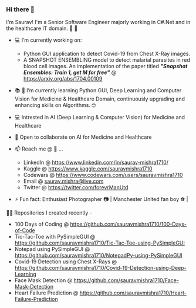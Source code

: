 ### Hi there 👋

I'm Saurav! I'm a Senior Software Engineer majorly working in C#.Net and in the healthcare IT domain. :construction_worker: :hospital:

- :computer: I’m currently working on:

    - Python GUI application to detect Covid-19 from Chest X-Ray images.
    - A SNAPSHOT ENSEMBLING model to detect malarial parasites in red blood cell images. An implementation of the paper titled ***"Snapshot Ensembles: Train 1, get M for free"*** @ https://arxiv.org/abs/1704.00109
    
- :books: :notebook: I’m currently learning Python GUI, Deep Learning and Computer Vision for Medicine & Healthcare Domain, continuously upgrading and enhancing skills on Algorithms. :nerd_face:

- :computer: Intrested in AI (Deep Learning & Computer Vision) for Medicine and Healthcare
- 👯 Open to collaborate on AI for Medicine and Healthcare

- 📫 Reach me @ :email: ...
  - LinkedIn @ https://www.linkedin.com/in/saurav-mishra1710/
  - Kaggle @ https://www.kaggle.com/sauravmishra1710
  - Codewars @ https://www.codewars.com/users/sauravmishra1710
  - Email @ saurav.mishra@live.com 
  - Twitter @ https://twitter.com/forevrManUtd

- ⚡ Fun fact: Enthusiast Photographer :camera: | Manchester United fan boy :soccer: |

👨‍💻 Repositories I created recently - 

  - 100 Days of Coding @ https://github.com/sauravmishra1710/100-Days-of-Code
  - Tic-Tac-Toe with PySimpleGUI @ https://github.com/sauravmishra1710/Tic-Tac-Toe-using-PySimpleGUI
  - Notepad using PySimpleGUI @ https://github.com/sauravmishra1710/NotepadPy-using-PySimpleGUI
  - Covid-19 Detection using Chest X-Rays @ https://github.com/sauravmishra1710/Covid-19-Detection-using-Deep-Learning
  - Face Mask Detection @ https://github.com/sauravmishra1710/Face-Mask-Detection
  - Heart Failure Prediction @ https://github.com/sauravmishra1710/Heart-Failure-Prediction
